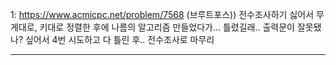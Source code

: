 1: https://www.acmicpc.net/problem/7568 (브루트포스))
전수조사하기 싫어서 무게대로, 키대로 정렬한 후에 나름의 알고리즘 만들었다가...
틀렸길래.. 출력문이 잘못됐나? 싶어서 4번 시도하고 다 틀린 후.. 전수조사로 마무리

---
